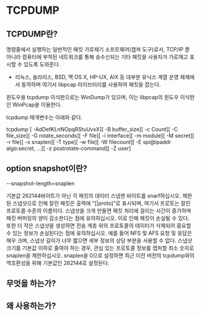 # TCPDUMP

## TCPDUMP란?

명령줄에서 실행하는 일반적인 패킷 가로채기 소프트웨어(캡쳐 도구)로서, TCP/IP 뿐 아니라 컴퓨터에 부착된 네트워크를 통해 송수신되는 기타 패킷을 사용자가 가로채고 표시할 수 있도록 도와준다.

- 리눅스, 솔라리스, BSD, 맥 OS X, HP-UX, AIX 등 대부분 유닉스 계열 운영 체제에서 동작하며 여기서 libpcap 라이브러리를 사용하여 패킷을 잡는다.

윈도우용 tcpdump 이식판으로는 WinDump가 있으며, 이는 libpcap의 윈도우 이식판인 WinPcap을 이용한다.

tcpdump 매개변수는 아래와 같다.

tcpdump [ -AdDefKLnNOpqRStuUvxX][ -B buffer_size][ -c Count][ -C file_size][ -G rotate_seconds][ -F file][ -i interface][ -m module][ -M secret][ -r file][ -s snaplen][ -T type][ -w file][ -W filecount][ -E spi@ipaddr algo:secret, ...][ -z postrotate-command][ -Z user]

## option snapshot이란? 

--snapshot-length=snaplen

기본값 262144바이트가 아닌 각 패킷의 데이터 스냅렌 바이트를 snarf하십시오. 
제한된 스냅샷으로 인해 잘린 패킷은 출력에 "[|proto]"로 표시되며, 여기서 프로토는 잘린 프로토콜 수준의 이름이다.
스냅샷을 크게 만들면 패킷 처리에 걸리는 시간이 증가하며 패킷 버퍼링의 양이 감소한다는 점에 유의하십시오. 
이로 인해 패킷이 손실될 수 있다. 
또한 더 작은 스냅샷을 생성하면 전송 계층 위의 프로토콜의 데이터가 삭제되어 중요할 수 있는 정보가 손실된다는 점에 유의하십시오. 
예를 들어 NFS 및 AFS 요청 및 응답은 매우 크며, 스냅샷 길이가 너무 짧으면 세부 정보의 상당 부분을 사용할 수 없다.
스냅샷 크기를 기본값 이하로 줄여야 하는 경우, 관심 있는 프로토콜 정보를 캡처할 최소 숫자로 snaplen을 제한하십시오. 
snaplen을 0으로 설정하면 최근 이전 버전의 tcpdump와의 역호환성을 위해 기본값인 262144로 설정된다.
## 무엇을 하는가?

## 왜 사용하는가?